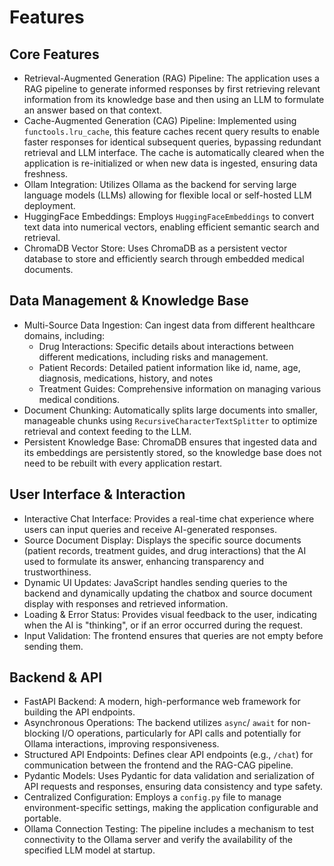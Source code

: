 # Features
## Core Features
- Retrieval-Augmented Generation (RAG) Pipeline: The application uses a RAG pipeline to generate informed responses by first retrieving relevant information from its knowledge base and then using an LLM to formulate an answer based on that context.
- Cache-Augmented Generation (CAG) Pipeline: Implemented using `functools.lru_cache`, this feature caches recent query results to enable faster responses for identical subsequent queries, bypassing redundant retrieval and LLM interface. The cache is automatically cleared when the application is re-initialized or when new data is ingested, ensuring data freshness.
- Ollam Integration: Utilizes Ollama as the backend for serving large language models (LLMs) allowing for flexible local or self-hosted LLM deployment.
- HuggingFace Embeddings: Employs `HuggingFaceEmbeddings` to convert text data into numerical vectors, enabling efficient semantic search and retrieval.
- ChromaDB Vector Store: Uses ChromaDB as a persistent vector database to store and efficiently search through embedded medical documents.

## Data Management & Knowledge Base
- Multi-Source Data Ingestion: Can ingest data from different healthcare domains, including:
	- Drug Interactions: Specific details about interactions between different medications, including risks and management.
	- Patient Records: Detailed patient information like id, name, age, diagnosis, medications, history, and notes
	- Treatment Guides: Comprehensive information on managing various medical conditions.
- Document Chunking: Automatically splits large documents into smaller, manageable chunks using `RecursiveCharacterTextSplitter` to optimize retrieval and context feeding to the LLM.
- Persistent Knowledge Base: ChromaDB ensures that ingested data and its embeddings are persistently stored, so the knowledge base does not need to be rebuilt with every application restart.

## User Interface & Interaction
- Interactive Chat Interface: Provides a real-time chat experience where users can input queries and receive AI-generated responses.
- Source Document Display: Displays the specific source documents (patient records, treatment guides, and drug interactions) that the AI used to formulate its answer, enhancing transparency and trustworthiness.
- Dynamic UI Updates: JavaScript handles sending queries to the backend and dynamically updating the chatbox and source document display with responses and retrieved information.
- Loading & Error Status: Provides visual feedback to the user, indicating when the AI is "thinking", or if an error occurred during the request.
- Input Validation: The frontend ensures that queries are not empty before sending them.

## Backend & API
- FastAPI Backend: A modern, high-performance web framework for building the API endpoints.
- Asynchronous Operations: The backend utilizes `async`/ `await` for non-blocking I/O operations, particularly for API calls and potentially for Ollama interactions, improving responsiveness.
- Structured API Endpoints: Defines clear API endpoints (e.g., `/chat`) for communication between the frontend and the RAG-CAG pipeline.
- Pydantic Models: Uses Pydantic for data validation and serialization of API requests and responses, ensuring data consistency and type safety.
- Centralized Configuration: Employs a `config.py` file to manage environment-specific settings, making the application configurable and portable.
- Ollama Connection Testing: The pipeline includes a mechanism to test connectivity to the Ollama server and verify the availability of the specified LLM model at startup.
